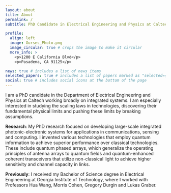 ```yaml
---
layout: about
title: About
permalink: /
subtitle: PhD Candidate in Electrical Engineering and Physics at Caltech

profile:
  align: left
  image: Gurses_Photo.png
  image_circular: true # crops the image to make it circular
  more_info: >
    <p>1200 E California Blvd</p>
    <p>Pasadena, CA 91125</p>

news: true # includes a list of news items
selected_papers: true # includes a list of papers marked as "selected={true}"
social: true # includes social icons at the bottom of the page
---
```


I am a PhD candidate in the Department of Electrical Engineering and Physics at Caltech working broadly on integrated systems. I am especially interested in studying the scaling laws in technologies, discovering their fundamental physical limits and pushing these limits by breaking assumptions.

<b>Research</b>: My PhD research focused on developing large-scale integrated photonic-electronic systems for applications in communications, sensing and computing. I invented various technologies that employ quantum information to achieve superior performance over classical technologies. These include quantum phased arrays, which generalize the operating principles of antenna arrays to quantum fields and quantum-enhanced coherent transceivers that utilize non-classical light to achieve higher sensitivity and channel capacity in links.

<b>Previously</b>: I received my Bachelor of Science degree in Electrical Engineering at Georgia Institute of Technology, where I worked with Professors Hua Wang, Morris Cohen, Gregory Durgin and Lukas Graber.
